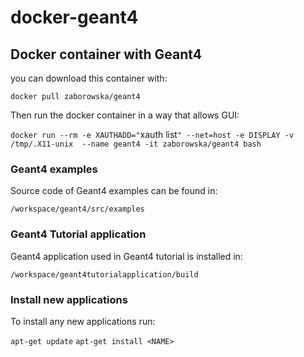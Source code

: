 # docker-geant4

## Docker container with Geant4

you can download this container with:

`docker pull zaborowska/geant4`

Then run the docker container in a way that allows GUI:

`docker run --rm -e XAUTHADD="`xauth list`" --net=host -e DISPLAY -v /tmp/.X11-unix  --name geant4 -it zaborowska/geant4 bash`

### Geant4 examples

Source code of Geant4 examples can be found in:

`/workspace/geant4/src/examples`

### Geant4 Tutorial application

Geant4 application used in Geant4 tutorial is installed in:

`/workspace/geant4tutorialapplication/build`


### Install new applications

To install any new applications run:

`apt-get update`
`apt-get install <NAME>`





